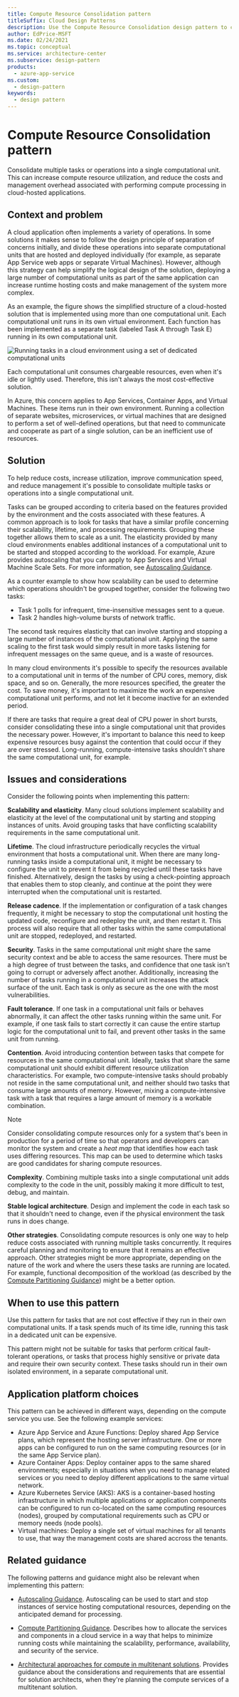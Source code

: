 ```yaml
---
title: Compute Resource Consolidation pattern
titleSuffix: Cloud Design Patterns
description: Use the Compute Resource Consolidation design pattern to consolidate multiple tasks or operations into a single computational unit.
author: EdPrice-MSFT
ms.date: 02/24/2021
ms.topic: conceptual
ms.service: architecture-center
ms.subservice: design-pattern
products:
  - azure-app-service
ms.custom:
  - design-pattern
keywords:
  - design pattern
---
```


# Compute Resource Consolidation pattern

Consolidate multiple tasks or operations into a single computational unit. This can increase compute resource utilization, and reduce the costs and management overhead associated with performing compute processing in cloud-hosted applications.

## Context and problem

A cloud application often implements a variety of operations. In some solutions it makes sense to follow the design principle of separation of concerns initially, and divide these operations into separate computational units that are hosted and deployed individually (for example, as separate App Service web apps or separate Virtual Machines). However, although this strategy can help simplify the logical design of the solution, deploying a large number of computational units as part of the same application can increase runtime hosting costs and make management of the system more complex.

As an example, the figure shows the simplified structure of a cloud-hosted solution that is implemented using more than one computational unit. Each computational unit runs in its own virtual environment. Each function has been implemented as a separate task (labeled Task A through Task E) running in its own computational unit.

![Running tasks in a cloud environment using a set of dedicated computational units](./_images/compute-resource-consolidation-diagram.png)

Each computational unit consumes chargeable resources, even when it's idle or lightly used. Therefore, this isn't always the most cost-effective solution.

In Azure, this concern applies to App Services, Container Apps, and Virtual Machines. These items run in their own environment. Running a collection of separate websites, microservices, or virtual machines that are designed to perform a set of well-defined operations, but that need to communicate and cooperate as part of a single solution, can be an inefficient use of resources.

## Solution

To help reduce costs, increase utilization, improve communication speed, and reduce management it's possible to consolidate multiple tasks or operations into a single computational unit.

Tasks can be grouped according to criteria based on the features provided by the environment and the costs associated with these features. A common approach is to look for tasks that have a similar profile concerning their scalability, lifetime, and processing requirements. Grouping these together allows them to scale as a unit. The elasticity provided by many cloud environments enables additional instances of a computational unit to be started and stopped according to the workload. For example, Azure provides autoscaling that you can apply to App Services and Virtual Machine Scale Sets. For more information, see [Autoscaling Guidance](/previous-versions/msp-n-p/dn589774(v=pandp.10)).

As a counter example to show how scalability can be used to determine which operations shouldn't be grouped together, consider the following two tasks:

- Task 1 polls for infrequent, time-insensitive messages sent to a queue.
- Task 2 handles high-volume bursts of network traffic.

The second task requires elasticity that can involve starting and stopping a large number of instances of the computational unit. Applying the same scaling to the first task would simply result in more tasks listening for infrequent messages on the same queue, and is a waste of resources.

In many cloud environments it's possible to specify the resources available to a computational unit in terms of the number of CPU cores, memory, disk space, and so on. Generally, the more resources specified, the greater the cost. To save money, it's important to maximize the work an expensive computational unit performs, and not let it become inactive for an extended period.

If there are tasks that require a great deal of CPU power in short bursts, consider consolidating these into a single computational unit that provides the necessary power. However, it's important to balance this need to keep expensive resources busy against the contention that could occur if they are over stressed. Long-running, compute-intensive tasks shouldn't share the same computational unit, for example.

## Issues and considerations

Consider the following points when implementing this pattern:

**Scalability and elasticity**. Many cloud solutions implement scalability and elasticity at the level of the computational unit by starting and stopping instances of units. Avoid grouping tasks that have conflicting scalability requirements in the same computational unit.

**Lifetime**. The cloud infrastructure periodically recycles the virtual environment that hosts a computational unit. When there are many long-running tasks inside a computational unit, it might be necessary to configure the unit to prevent it from being recycled until these tasks have finished. Alternatively, design the tasks by using a check-pointing approach that enables them to stop cleanly, and continue at the point they were interrupted when the computational unit is restarted.

**Release cadence**. If the implementation or configuration of a task changes frequently, it might be necessary to stop the computational unit hosting the updated code, reconfigure and redeploy the unit, and then restart it. This process will also require that all other tasks within the same computational unit are stopped, redeployed, and restarted.

**Security**. Tasks in the same computational unit might share the same security context and be able to access the same resources. There must be a high degree of trust between the tasks, and confidence that one task isn't going to corrupt or adversely affect another. Additionally, increasing the number of tasks running in a computational unit increases the attack surface of the unit. Each task is only as secure as the one with the most vulnerabilities.

**Fault tolerance**. If one task in a computational unit fails or behaves abnormally, it can affect the other tasks running within the same unit. For example, if one task fails to start correctly it can cause the entire startup logic for the computational unit to fail, and prevent other tasks in the same unit from running.

**Contention**. Avoid introducing contention between tasks that compete for resources in the same computational unit. Ideally, tasks that share the same computational unit should exhibit different resource utilization characteristics. For example, two compute-intensive tasks should probably not reside in the same computational unit, and neither should two tasks that consume large amounts of memory. However, mixing a compute-intensive task with a task that requires a large amount of memory is a workable combination.

> [!NOTE]
> Consider consolidating compute resources only for a system that's been in production for a period of time so that operators and developers can monitor the system and create a _heat map_ that identifies how each task uses differing resources. This map can be used to determine which tasks are good candidates for sharing compute resources.

**Complexity**. Combining multiple tasks into a single computational unit adds complexity to the code in the unit, possibly making it more difficult to test, debug, and maintain.

**Stable logical architecture**. Design and implement the code in each task so that it shouldn't need to change, even if the physical environment the task runs in does change.

**Other strategies**. Consolidating compute resources is only one way to help reduce costs associated with running multiple tasks concurrently. It requires careful planning and monitoring to ensure that it remains an effective approach. Other strategies might be more appropriate, depending on the nature of the work and where the users these tasks are running are located. For example, functional decomposition of the workload (as described by the [Compute Partitioning Guidance](/previous-versions/msp-n-p/dn589773(v=pandp.10))) might be a better option.

## When to use this pattern

Use this pattern for tasks that are not cost effective if they run in their own computational units. If a task spends much of its time idle, running this task in a dedicated unit can be expensive.

This pattern might not be suitable for tasks that perform critical fault-tolerant operations, or tasks that process highly sensitive or private data and require their own security context. These tasks should run in their own isolated environment, in a separate computational unit.

## Application platform choices

This pattern can be achieved in different ways, depending on the compute service you use. See the following example services:

- Azure App Service and Azure Functions: Deploy shared App Service plans, which represent the hosting server infrastructure. One or more apps can be configured to run on the same computing resources (or in the same App Service plan).
- Azure Container Apps: Deploy container apps to the same shared environments; especially in situations when you need to manage related services or you need to deploy different applications to the same virtual network.
- Azure Kubernetes Service (AKS): AKS is a container-based hosting infrastructure in which multiple applications or application components can be configured to run co-located on the same computing resources (nodes), grouped by computational requirements such as CPU or memory needs (node pools).
- Virtual machines: Deploy a single set of virtual machines for all tenants to use, that way the management costs are shared accross the tenants.

## Related guidance

The following patterns and guidance might also be relevant when implementing this pattern:

- [Autoscaling Guidance](/previous-versions/msp-n-p/dn589774(v=pandp.10)). Autoscaling can be used to start and stop instances of service hosting computational resources, depending on the anticipated demand for processing.

- [Compute Partitioning Guidance](/previous-versions/msp-n-p/dn589773(v=pandp.10)). Describes how to allocate the services and components in a cloud service in a way that helps to minimize running costs while maintaining the scalability, performance, availability, and security of the service.

- [Architectural approaches for compute in multitenant solutions](/guide/multitenant/approaches/compute#compute-resource-consolidation-pattern). Provides guidance about the considerations and requirements that are essential for solution architects, when they're planning the compute services of a multitenant solution.